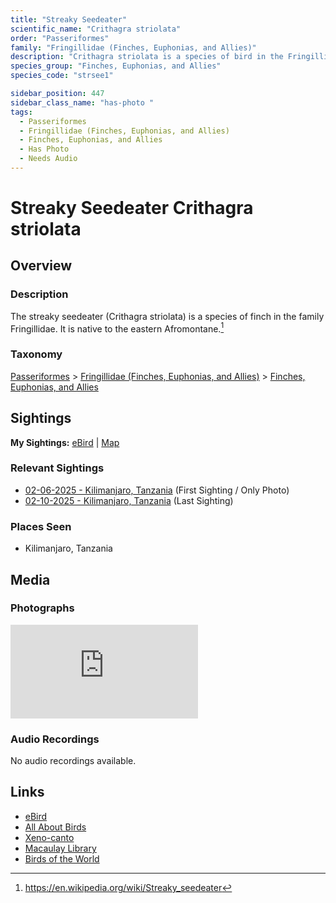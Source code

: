 ```yaml
---
title: "Streaky Seedeater"
scientific_name: "Crithagra striolata"
order: "Passeriformes"
family: "Fringillidae (Finches, Euphonias, and Allies)"
description: "Crithagra striolata is a species of bird in the Fringillidae (Finches, Euphonias, and Allies) family. It has been observed 2 times. It has been photographed."
species_group: "Finches, Euphonias, and Allies"
species_code: "strsee1"

sidebar_position: 447
sidebar_class_name: "has-photo "
tags: 
  - Passeriformes
  - Fringillidae (Finches, Euphonias, and Allies)
  - Finches, Euphonias, and Allies
  - Has Photo
  - Needs Audio
---
```


# Streaky Seedeater <span className='sci_name'>Crithagra striolata</span>

## Overview

### Description
The streaky seedeater (Crithagra striolata) is a species of finch in the family Fringillidae.  It is native to the eastern Afromontane.[^1]

[^1]: https://en.wikipedia.org/wiki/Streaky_seedeater

### Taxonomy
[Passeriformes](/tags/passeriformes) > [Fringillidae (Finches, Euphonias, and Allies)](/tags/fringillidae-finches-euphonias-and-allies) > [Finches, Euphonias, and Allies](/tags/finches-euphonias-and-allies)


## Sightings

**My Sightings:** [eBird](https://ebird.org/lifelist?r=world&time=life&spp=strsee1) | [Map](/map?species_code=strsee1)

### Relevant Sightings

* [02-06-2025 - Kilimanjaro, Tanzania](https://ebird.org/checklist/S216483273) (First Sighting / Only Photo)
* [02-10-2025 - Kilimanjaro, Tanzania](https://ebird.org/checklist/S216379768) (Last Sighting)

### Places Seen

* Kilimanjaro, Tanzania



## Media
### Photographs
<iframe className="photo_iframe horizontal" src="https://macaulaylibrary.org/asset/631579597/embed" frameBorder="0" allowFullScreen></iframe>

### Audio Recordings
No audio recordings available.

## Links
* [eBird](https://ebird.org/species/strsee1) 
* [All About Birds](https://www.allaboutbirds.org/guide/strsee1) 
* [Xeno-canto](https://www.xeno-canto.org/species/crithagra-striolata) 
* [Macaulay Library](https://search.macaulaylibrary.org/catalog?taxonCode=strsee1&sort=rating_rank_desc)
* [Birds of the World](https://birdsoftheworld.org/bow/species/strsee1)
